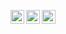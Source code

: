 [<img align="left" alt="linkedin" height="22px" src="https://img.shields.io/badge/-LinkedIn-b4a391" />](https://www.linkedin.com/in/oguzhanbaltaa//) 
[<img align="left" alt="instagram" height="22px" src="https://img.shields.io/badge/-Instagram-b4a391" />](https://www.instagram.com/oguzhanbaltaa)
<img align="left" height="22px" src="https://komarev.com/ghpvc/?username=oguzhanabalta&color=5E5E5E&label=views">
